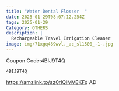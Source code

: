 ```yaml
---
title: "Water Dental Flosser  "
date: 2025-01-29T08:07:12.254Z
tags: 2025-01-29
Category: OTHERS
description: |
  Rechargeable Travel Irrigation Cleaner
image: img/71xgq469wvl._ac_sl1500_-1-.jpg
---
```

C﻿oupon Code:4BIJ9T4Q

<pre class="language-javascript"><code

class="language-javascript">4BIJ9T4Q </code></pre>

https://amzlink.to/az0rlQiMVEKFq
AD